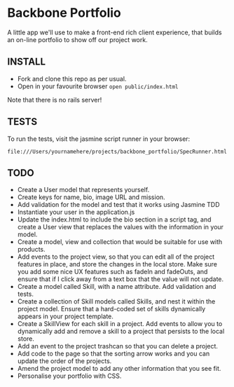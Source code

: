 # Backbone Portfolio

A little app we'll use to make a front-end rich client experience, that builds
an on-line portfolio to show off our project work.

## INSTALL

* Fork and clone this repo as per usual.
* Open in your favourite browser `open public/index.html`

Note that there is no rails server!

## TESTS

To run the tests, visit the jasmine script runner in your browser:

    file:///Users/yournamehere/projects/backbone_portfolio/SpecRunner.html


## TODO

* Create a User model that represents yourself.
* Create keys for name, bio, image URL and mission.
* Add validation for the model and test that it works using Jasmine TDD
* Instantiate your user in the application.js
* Update the index.html to include the bio section in a script tag, and create a User view that replaces the values with the information in your model.
* Create a model, view and collection that would be suitable for use with products.
* Add events to the project view, so that you can edit all of the project features in place, and store the changes in the local store. Make sure you add some nice UX features such as fadeIn and fadeOuts, and ensure that if I click away from a text box that the value will not update.
* Create a model called Skill, with a name attribute. Add validation and tests.
* Create a collection of Skill models called Skills, and nest it within the project model. Ensure that a hard-coded set of skills dynamically appears in your project template.
* Create a SkillView for each skill in a project. Add events to allow you to dynamically add and remove a skill to a project that persists to the local store.
* Add an event to the project trashcan so that you can delete a project.
* Add code to the page so that the sorting arrow works and you can update the order of the projects.
* Amend the project model to add any other information that you see fit.
* Personalise your portfolio with CSS.
